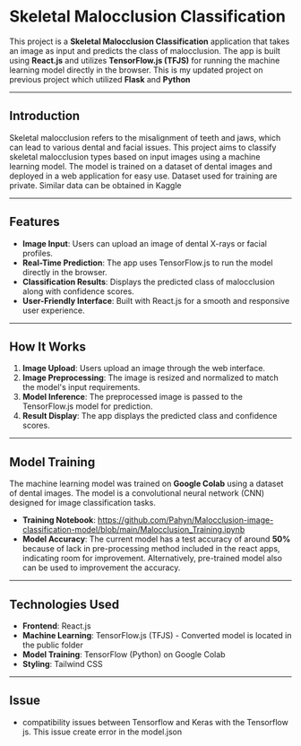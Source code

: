 # Skeletal Malocclusion Classification

This project is a **Skeletal Malocclusion Classification** application that takes an image as input and predicts the class of malocclusion. The app is built using **React.js** and utilizes **TensorFlow.js (TFJS)** for running the machine learning model directly in the browser. This is my updated project on previous project which utilized **Flask** and **Python**

---

## Introduction

Skeletal malocclusion refers to the misalignment of teeth and jaws, which can lead to various dental and facial issues. This project aims to classify skeletal malocclusion types based on input images using a machine learning model. The model is trained on a dataset of dental images and deployed in a web application for easy use. Dataset used for training are private. Similar data can be obtained in Kaggle

---

## Features

- **Image Input**: Users can upload an image of dental X-rays or facial profiles.
- **Real-Time Prediction**: The app uses TensorFlow.js to run the model directly in the browser.
- **Classification Results**: Displays the predicted class of malocclusion along with confidence scores.
- **User-Friendly Interface**: Built with React.js for a smooth and responsive user experience.

---

## How It Works

1. **Image Upload**: Users upload an image through the web interface.
2. **Image Preprocessing**: The image is resized and normalized to match the model's input requirements.
3. **Model Inference**: The preprocessed image is passed to the TensorFlow.js model for prediction.
4. **Result Display**: The app displays the predicted class and confidence scores.

---

## Model Training

The machine learning model was trained on **Google Colab** using a dataset of dental images. The model is a convolutional neural network (CNN) designed for image classification tasks.

- **Training Notebook**: https://github.com/Pahyn/Malocclusion-image-classification-model/blob/main/Malocclusion_Training.ipynb
- **Model Accuracy**: The current model has a test accuracy of around **50%** because of lack in pre-processing method included in the react apps, indicating room for improvement. Alternatively, pre-trained model also can be used to improvement the accuracy.

---

## Technologies Used

- **Frontend**: React.js
- **Machine Learning**: TensorFlow.js (TFJS) - Converted model is located in the public folder
- **Model Training**: TensorFlow (Python) on Google Colab
- **Styling**: Tailwind CSS

---

## Issue

- compatibility issues between Tensorflow and Keras with the Tensorflow js. This issue create error in the model.json
